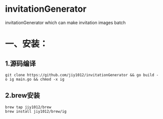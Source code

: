 # invitationGenerator
invitationGenerator which can make invitation images batch

# 一、安装：

## 1.源码编译
```
git clone https://github.com/jiy1012/invitationGenerator && go build -o ig main.go && chmod -x ig
```
## 2.brew安装
```
brew tap jiy1012/brew
brew install jiy1012/brew/ig
```
